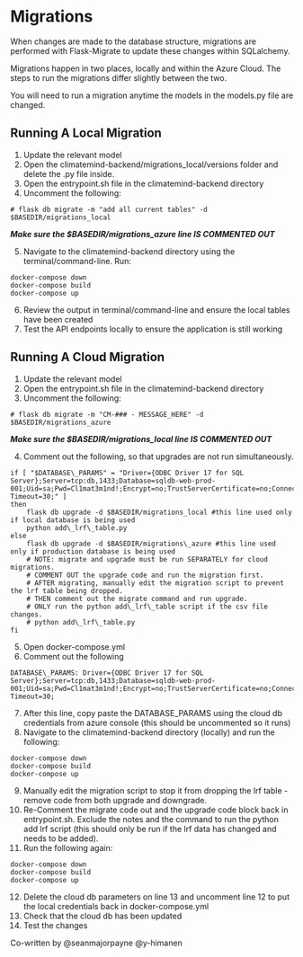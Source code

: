 # Migrations

When changes are made to the database structure, migrations are performed with Flask-Migrate to
update these changes within SQLalchemy.

Migrations happen in two places, locally and within the Azure Cloud. The steps to run the migrations
differ slightly between the two.

You will need to run a migration anytime the models in the models.py file are changed.

## Running A Local Migration

1. Update the relevant model
2. Open the climatemind-backend/migrations\_local/versions folder and delete the .py file inside.
3. Open the entrypoint.sh file in the climatemind-backend directory
4. Uncomment the following:
```
# flask db migrate -m "add all current tables" -d $BASEDIR/migrations_local
```

**_Make sure the $BASEDIR/migrations\_azure line IS COMMENTED OUT_**

5. Navigate to the climatemind-backend directory using the terminal/command-line. Run:

```
docker-compose down
docker-compose build
docker-compose up
```

6. Review the output in terminal/command-line and ensure the local tables have been created
7. Test the API endpoints locally to ensure the application is still working 

## Running A Cloud Migration

1. Update the relevant model
2. Open the entrypoint.sh file in the climatemind-backend directory
3. Uncomment the following:
```
# flask db migrate -m "CM-### - MESSAGE_HERE" -d $BASEDIR/migrations_azure

```
**_Make sure the $BASEDIR/migrations\_local line IS COMMENTED OUT_**

4. Comment out the following, so that upgrades are not run simultaneously.
```
if [ "$DATABASE\_PARAMS" = "Driver={ODBC Driver 17 for SQL Server};Server=tcp:db,1433;Database=sqldb-web-prod-001;Uid=sa;Pwd=Cl1mat3m1nd!;Encrypt=no;TrustServerCertificate=no;Connection Timeout=30;" ]
then
    flask db upgrade -d $BASEDIR/migrations_local #this line used only if local database is being used
    python add\_lrf\_table.py
else
    flask db upgrade -d $BASEDIR/migrations\_azure #this line used only if production database is being used 
    # NOTE: migrate and upgrade must be run SEPARATELY for cloud migrations. 
    # COMMENT OUT the upgrade code and run the migration first.
    # AFTER migrating, manually edit the migration script to prevent the lrf table being dropped. 
    # THEN comment out the migrate command and run upgrade.
    # ONLY run the python add\_lrf\_table script if the csv file changes.
    # python add\_lrf\_table.py
fi
```

5. Open docker-compose.yml
6. Comment out the following

```
DATABASE\_PARAMS: Driver={ODBC Driver 17 for SQL Server};Server=tcp:db,1433;Database=sqldb-web-prod-001;Uid=sa;Pwd=Cl1mat3m1nd!;Encrypt=no;TrustServerCertificate=no;Connection Timeout=30;
```

7. After this line, copy paste the DATABASE_PARAMS using the cloud db credentials from azure console (this should be uncommented so it runs)
8. Navigate to the climatemind-backend directory (locally) and run the following:

```
docker-compose down
docker-compose build
docker-compose up
```

9. Manually edit the migration script to stop it from dropping the lrf table - remove code from both upgrade and downgrade.
10. Re-Comment the migrate code out and the upgrade code block back in entrypoint.sh. Exclude the notes and the command to run the python add lrf script (this should only be run if the lrf data has changed and needs to be added).
11. Run the following again:

```
docker-compose down
docker-compose build
docker-compose up
```

12. Delete the cloud db parameters on line 13 and uncomment line 12 to put the local credentials back in docker-compose.yml
13. Check that the cloud db has been updated
14. Test the changes

Co-written by
@seanmajorpayne @y-himanen